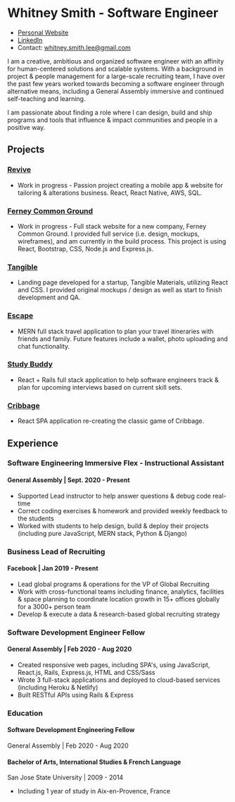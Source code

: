 # Whitney Smith - Software Engineer
- [Personal Website](whitneysmith.dev)
- [LinkedIn](https://www.linkedin.com/in/whitneyleesmith/)
- Contact: whitney.smith.lee@gmail.com

I am a creative, ambitious and organized software engineer with an affinity for human-centered solutions and scalable systems. With a background in project & people management for a large-scale recruiting team, I have over the past few years worked towards becoming a software engineer through alternative means, including a General Assembly immersive and continued self-teaching and learning. 

I am passionate about finding a role where I can design, build and ship programs and tools that influence & impact communities and people in a positive way.

## Projects
### [Revive](tbd)
- Work in progress - Passion project creating a mobile app & website for tailoring & alterations business. React, React Native, AWS, SQL.

### [Ferney Common Ground](https://github.com/PlinytheYounger/ferney_farms)
- Work in progress - Full stack website for a new company, Ferney Common Ground. I provided full service (i.e. design, mockups, wireframes), and am currently in the build process. This project is using React, Bootstrap, CSS, Node.js and Express.js.

### [Tangible](http://tangiblematerials.com/)
- Landing page developed for a startup, Tangible Materials, utilizing React and CSS. I provided original mockups / design as well as start to finish development and QA.

### [Escape](https://github.com/PlinytheYounger/travel-client)
- MERN full stack travel application to plan your travel itineraries with friends and family. Future features include a wallet, photo uploading and chat functionality.

### [Study Buddy](https://github.com/PlinytheYounger/study_buddy_frontend)
- React + Rails full stack application to help software engineers track & plan for upcoming interviews based on current skill sets.

### [Cribbage](https://github.com/PlinytheYounger/Cribbage)
- React SPA application re-creating the classic game of Cribbage.

## Experience

### Software Engineering Immersive Flex - Instructional Assistant
#### General Assembly | Sept. 2020 - Present
- Supported Lead instructor to help answer questions & debug code real-time
- Correct coding exercises & homework and provided weekly feedback to the students
- Worked with students to help design, build & deploy their projects (including pure JavaScript, MERN stack, Python & Django)

### Business Lead of Recruiting
#### Facebook | Jan 2019 - Present
- Lead global programs & operations for the VP of Global Recruiting
- Work with cross-functional teams including finance, analytics, facilities & space planning to coordinate location growth in 15+ offices globally for a 3000+ person team
- Develop & execute a data & research-based global recruiting strategy

### Software Development Engineer Fellow
#### General Assembly | Feb 2020 - Aug 2020
- Created responsive web pages, including SPA's, using JavaScript, React.js, Rails, Express.js, HTML and CSS/Sass
- Wrote 3 full-stack applications and deployed to cloud-based services (including Heroku & Netlify)
- Built RESTful APIs using Rails & Express

### Education
#### Software Development Engineering Fellow
General Assembly | Feb 2020 - Aug 2020

#### Bachelor of Arts, International Studies & French Language
San Jose State University | 2009 - 2014
- Including 1 year of study in Aix-en-Provence, France
